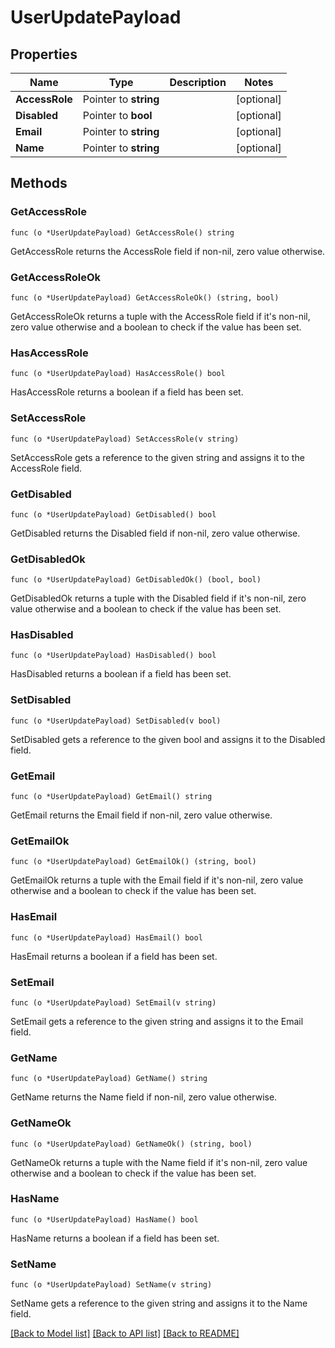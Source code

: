 # UserUpdatePayload

## Properties

Name | Type | Description | Notes
------------ | ------------- | ------------- | -------------
**AccessRole** | Pointer to **string** |  | [optional] 
**Disabled** | Pointer to **bool** |  | [optional] 
**Email** | Pointer to **string** |  | [optional] 
**Name** | Pointer to **string** |  | [optional] 

## Methods

### GetAccessRole

`func (o *UserUpdatePayload) GetAccessRole() string`

GetAccessRole returns the AccessRole field if non-nil, zero value otherwise.

### GetAccessRoleOk

`func (o *UserUpdatePayload) GetAccessRoleOk() (string, bool)`

GetAccessRoleOk returns a tuple with the AccessRole field if it's non-nil, zero value otherwise
and a boolean to check if the value has been set.

### HasAccessRole

`func (o *UserUpdatePayload) HasAccessRole() bool`

HasAccessRole returns a boolean if a field has been set.

### SetAccessRole

`func (o *UserUpdatePayload) SetAccessRole(v string)`

SetAccessRole gets a reference to the given string and assigns it to the AccessRole field.

### GetDisabled

`func (o *UserUpdatePayload) GetDisabled() bool`

GetDisabled returns the Disabled field if non-nil, zero value otherwise.

### GetDisabledOk

`func (o *UserUpdatePayload) GetDisabledOk() (bool, bool)`

GetDisabledOk returns a tuple with the Disabled field if it's non-nil, zero value otherwise
and a boolean to check if the value has been set.

### HasDisabled

`func (o *UserUpdatePayload) HasDisabled() bool`

HasDisabled returns a boolean if a field has been set.

### SetDisabled

`func (o *UserUpdatePayload) SetDisabled(v bool)`

SetDisabled gets a reference to the given bool and assigns it to the Disabled field.

### GetEmail

`func (o *UserUpdatePayload) GetEmail() string`

GetEmail returns the Email field if non-nil, zero value otherwise.

### GetEmailOk

`func (o *UserUpdatePayload) GetEmailOk() (string, bool)`

GetEmailOk returns a tuple with the Email field if it's non-nil, zero value otherwise
and a boolean to check if the value has been set.

### HasEmail

`func (o *UserUpdatePayload) HasEmail() bool`

HasEmail returns a boolean if a field has been set.

### SetEmail

`func (o *UserUpdatePayload) SetEmail(v string)`

SetEmail gets a reference to the given string and assigns it to the Email field.

### GetName

`func (o *UserUpdatePayload) GetName() string`

GetName returns the Name field if non-nil, zero value otherwise.

### GetNameOk

`func (o *UserUpdatePayload) GetNameOk() (string, bool)`

GetNameOk returns a tuple with the Name field if it's non-nil, zero value otherwise
and a boolean to check if the value has been set.

### HasName

`func (o *UserUpdatePayload) HasName() bool`

HasName returns a boolean if a field has been set.

### SetName

`func (o *UserUpdatePayload) SetName(v string)`

SetName gets a reference to the given string and assigns it to the Name field.


[[Back to Model list]](../README.md#documentation-for-models) [[Back to API list]](../README.md#documentation-for-api-endpoints) [[Back to README]](../README.md)


